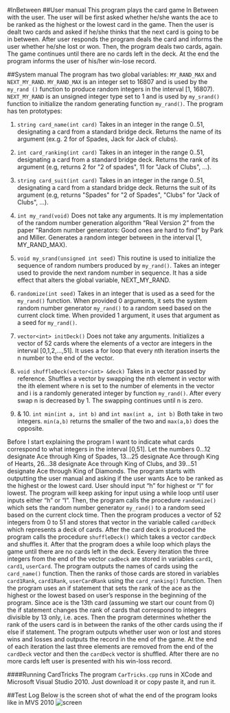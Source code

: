 #InBetween
##User manual 
This program plays the card game In Between with the user. The user will be first asked whether he/she wants the ace to be ranked as the highest or the lowest card in the game.  Then the user is dealt two cards and asked if he/she thinks that the next card is going to be in between. After user responds the program deals the card and informs the user whether he/she lost or won. Then, the program deals two cards, again. The game continues until there are no cards left in the deck. At the end the program informs the user of his/her win-lose record.

##System manual
The program has two global variables: `MY_RAND_MAX` and `NEXT_MY_RAND`.  `MY_RAND_MAX`  is an integer set to 16807 and is used by the `my_rand ()` function to produce random integers in the interval [1, 16807).  `NEXT_MY_RAND` is an unsigned integer type set to 1 and is used by `my_srand()` function to initialize the random generating function `my_rand()`.
The program has ten prototypes:

1.	`string card_name(int card)`
Takes in an integer in the range 0..51, designating a card from a standard bridge deck. Returns the name of its argument (ex.g. 2 for of Spades, Jack for Jack of clubs).

2.	`int card_ranking(int card)`
Takes in an integer in the range 0..51, designating a card from a standard bridge deck. Returns the rank of its argument  (e.g, returns 2 for "2 of spades", 11 for "Jack of Clubs", ...).

3.	`string card_suit(int card)`
Takes in an integer in the range 0..51, designating a card from a standard bridge deck. Returns the suit of its argument (e.g, returns "Spades" for "2 of Spades", "Clubs" for "Jack of Clubs", ...).

4.	`int my_rand(void)`
Does not take any arguments. It is my implementation of the random number generation algorithm “Real Version 2” from the paper "Random number generators: Good ones are hard to find" by Park and Miller.
Generates a random integer between in the interval [1, MY_RAND_MAX).

5.	`void my_srand(unsigned int seed)`
This routine is used to initialize the sequence of random numbers produced by `my_rand()`. Takes an integer used to provide the next random number in sequence. It has a side effect that alters the global variable, NEXT_MY_RAND. 

6.	`randomize(int seed)`
Takes in an integer that is used as a seed for the `my_rand()` function. When provided 0 arguments, it sets the system random number generator `my_rand()` to a random seed based on the current clock time. When provided 1 argument, it uses that argument as a seed for `my_rand()`.

7.	`vector<int> initDeck()`
Does not take any arguments. Initializes a vector of 52 cards where the elements of a vector are integers in the interval [0,1,2,...,51]. It uses a for loop that every nth iteration inserts the n number to the end of the vector.

8.	`void shuffleDeck(vector<int> &deck)`
Takes in a vector passed by reference. Shuffles a vector by swapping the nth element in vector with the ith element where n is set to the number of elements in the vector and i is a randomly generated integer by function `my_rand()`. After every swap n is decreased by 1. The swapping continues until n is zero.

9. & 10.	`int min(int a, int b)` and `int max(int a, int b)`
Both take in two integers. `min(a,b)` returns the smaller of the two and `max(a,b)` does the opposite.


Before I start explaining the program I want to indicate what cards correspond to what integers in the interval [0,51]. Let the numbers 0...12 designate Ace through King of Spades, 13...25 designate Ace through King of Hearts, 26...38 designate Ace through King of Clubs, and 39...51 designate Ace through King of Diamonds.	
The program starts with outputting the user manual and asking if the user wants Ace to be ranked as the highest or the lowest card. User should input “h” for highest or “l” for lowest.  The program will keep asking for input using a while loop until user inputs either “h” or “l”. Then, the program calls the procedure `randomize()` which sets the random number generator `my_rand()` to a random seed based on the current clock time. Then the program produces a vector of 52 integers from 0 to 51 and stores that vector in the variable called `cardDeck` which represents a deck of cards. After the card deck is produced the program calls the procedure `shuffleDeck()` which takes a vector `cardDeck`  and shuffles it. After that the program does a while loop which plays the game until there are no cards left in the deck. Eevery iteration the three integers from the end of the vector `cadDeck` are stored in variables `card1`, `card1`, `userCard`. The program outputs the names of  cards using the `card_name()` function. Then the ranks of those cards are stored in variables `card1Rank`, `card1Rank`, `userCardRank` using the `card_ranking()` function. Then  the program uses an if statement that sets the rank of  the ace as the highest or the lowest based on user’s response in the beginning of the program. Since ace is the 13th card (assuming we start our count from 0) the if statement changes the rank of cards that correspond to integers divisible by 13 only, i.e. aces. Then the program determines whether the rank of the users card is in between the ranks of the other cards using the if else if statement. The program outputs whether user won or lost and stores wins and losses and outputs the record in the end of the game. At the end of each iteration the last three elements are removed from the end of the `cardDeck` vector and then the `cardDeck` vector is shuffled. After there are no more cards left user is presented with his win-loss record.

####Running CardTricks
The program `CarTricks.cpp` runs in XCode and Microsoft Visual Studio 2010. Just download it or copy paste it, and run it.

##Test Log
Below is the screen shot of what the end of the program looks like in MVS 2010
![screen](http://i.imgur.com/gTq6cDm.png?1)













